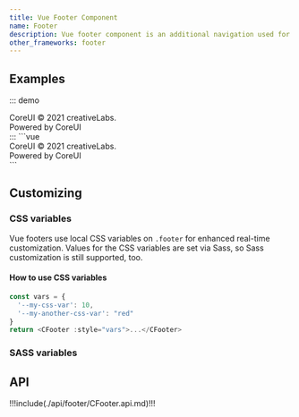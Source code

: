 ```yaml
---
title: Vue Footer Component
name: Footer
description: Vue footer component is an additional navigation used for displaying general information that a user might want to access from any page within your site. It is a place to display boilerplate text about the site, company info, copyrights, links to a contact form, sitemap, FAQ and other such resources.
other_frameworks: footer
---
```


## Examples

::: demo
<CFooter>
  <div>
    <CLink href="https://coreui.io">CoreUI</CLink>
    <span>&copy; 2021 creativeLabs.</span>
  </div>
  <div>
    <span>Powered by</span>
    <CLink href="https://coreui.io">CoreUI</CLink>
  </div>
</CFooter>
:::
```vue
<CFooter>
  <div>
    <CLink href="https://coreui.io">CoreUI</CLink>
    <span>&copy; 2021 creativeLabs.</span>
  </div>
  <div>
    <span>Powered by</span>
    <CLink href="https://coreui.io">CoreUI</CLink>
  </div>
</CFooter>
```

## Customizing

### CSS variables

Vue footers use local CSS variables on `.footer` for enhanced real-time customization. Values for the CSS variables are set via Sass, so Sass customization is still supported, too.

<ScssDocs file="_footer.scss" capture="footer-css-vars"/>

#### How to use CSS variables

```js
const vars = { 
  '--my-css-var': 10,
  '--my-another-css-var': "red" 
}
return <CFooter :style="vars">...</CFooter>
```

### SASS variables

<ScssDocs file="_variables.scss" capture="footer-variables"/>

## API

!!!include(./api/footer/CFooter.api.md)!!!
